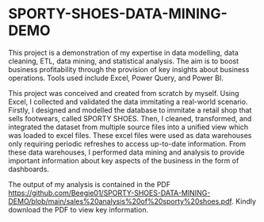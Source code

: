 # SPORTY-SHOES-DATA-MINING-DEMO
This project is a demonstration of my expertise in data modelling, data cleaning, ETL, data mining, and statistical analysis.  The aim is to boost business profitability through the provision of key insights about business operations. Tools used include Excel, Power Query, and Power BI.

This project was conceived and created from scratch by myself. 
Using Excel, I collected and validated the data immitating a real-world scenario. 
Firstly, I designed and modelled the database to immitate a retail shop that sells footwears, called SPORTY SHOES. 
Then, I cleaned, transformed, and integrated the dataset from multiple source files into a unified view which was loaded to excel files. 
These excel files were used as data warehouses only requiring periodic refreshes to access up-to-date information. 
From these data warehouses, I performed data mining and analysis to provide important information about key aspects of the business in the form of dashboards.

The output of my analysis is contained in the PDF <https://github.com/Beegie01/SPORTY-SHOES-DATA-MINING-DEMO/blob/main/sales%20analysis%20of%20sporty%20shoes.pdf>. Kindly download the PDF to view key information.
